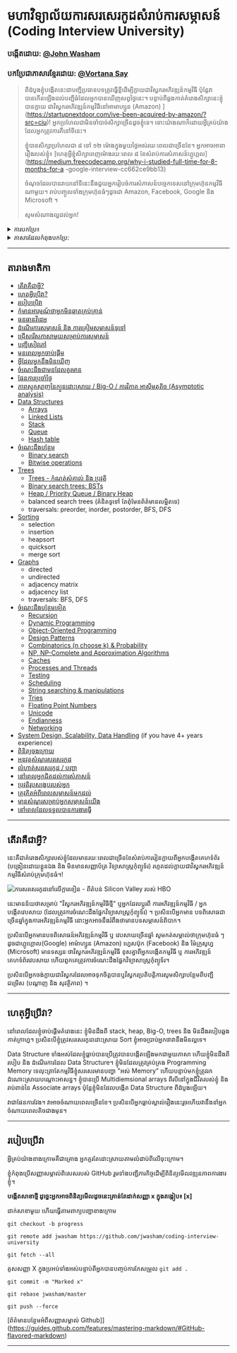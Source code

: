 # មហាវិទ្យាល័យការសរសេរកូដសំរាប់ការសម្ភាសន៍ (Coding Interview University)


### បង្កើតដោយ: [@John Washam](https://github.com/jwasham)
### បកប្រែជាភាសារខ្មែរដោយ: [@Vortana Say](https://github.com/vsay01)

> ពីដំបូងខ្ញុំបង្កើតនេះជាបញ្ជីប្រធានបទត្រូវធ្វើខ្លីដើម្បីក្លាយជាវិស្វករអភិវឌ្ឍន៍កម្មវិធី ប៉ុន្តែវាបានកើនឡើងដល់បញ្ជីធំដែលអ្នកបានឃើញសព្វថ្ងៃនេះ។ បន្ទាប់ពីឆ្លងកាត់គំរោងសិក្សានេះខ្ញុំបានក្លាយ
> ជាវិស្វករអភិវឌ្ឍន៍កម្មវិធីនៅអាមាហ្សូន (Amazon) ] (https://startupnextdoor.com/ive-been-acquired-by-amazon/?src=ciu)!
> អ្នកប្រហែលជាមិនចាំបាច់សិក្សាច្រេីនដូចខ្ញុំទេ។ ទោះយ៉ាងណាក៏ដោយអ្វីគ្រប់យ៉ាងដែលអ្នកត្រូវការគឺនៅទីនេះ។
>
> ខ្ញុំបានសិក្សាប្រហែលជា ៨ ទៅ ១២ ម៉ោងក្នុងមួយថ្ងៃអស់រយៈពេលជាច្រើនខែ។ អ្នកអាចអានារឿងរបស់ខ្ញុំ៖ [ហេតុអ្វីខ្ញុំសិក្សាពេញម៉ោងរយៈពេល ៨ ខែសំរាប់ការសំភាសន៍ហ្គូហ្គល] (https://medium.freecodecamp.org/why-i-studied-full-time-for-8-months-for-a -google-interview-cc662ce9bb13)
>
> ចំណុចដែលបានរាយនៅទីនេះនឹងជួយអ្នករៀបចំការសំភាសន៍បច្ចេកទេសនៅក្រុមហ៊ុនកម្មវិធីណាមួយ។
> រាប់បញ្ចូលទាំងក្រុមហ៊ុនធំៗដូចជា Amazon, Facebook, Google និង Microsoft ។
>
> សូមសំណាងល្អដល់អ្នក!

<details>
<summary>ការបកប្រែ៖</summary>

- [ភាសារចិន - 中文版本](translations/README-cn.md)
- [ភាសារវៀតណាម - Tiếng Việt - Vietnamese](translations/README-vi.md)
- [ភាសារអេស្ប៉ាញ - Español](translations/README-es.md)
- [ភាសារព័រទុយហ្កាល់ - Português Brasileiro](translations/README-ptbr.md)
- [ភាសារប៉ូឡូញ - Polish](translations/README-pl.md)

</details>

<details>
<summary>ភាសារដែលកំពុងបកប្រែ:</summary>

- [हिन्दी](https://github.com/jwasham/coding-interview-university/issues/81)
- [עברית](https://github.com/jwasham/coding-interview-university/issues/82)
- [Bahasa Indonesia](https://github.com/jwasham/coding-interview-university/issues/101)
- [Arabic](https://github.com/jwasham/coding-interview-university/issues/98)
- [Turkish](https://github.com/jwasham/coding-interview-university/issues/90)
- [French](https://github.com/jwasham/coding-interview-university/issues/89)
- [Russian](https://github.com/jwasham/coding-interview-university/issues/87)
- [Ukrainian](https://github.com/jwasham/coding-interview-university/issues/106)
- [Korean(한국어)](https://github.com/jwasham/coding-interview-university/issues/118)
- [Telugu](https://github.com/jwasham/coding-interview-university/issues/117)
- [Urdu](https://github.com/jwasham/coding-interview-university/issues/140)
- [Thai](https://github.com/jwasham/coding-interview-university/issues/156)
- [Greek](https://github.com/jwasham/coding-interview-university/issues/166)
- [Italian](https://github.com/jwasham/coding-interview-university/issues/170)
- [Malayalam](https://github.com/jwasham/coding-interview-university/issues/239)
- [Japanese (日本語)](https://github.com/jwasham/coding-interview-university/issues/257)

</details>

---

## តារាងមាតិកា

- [តើវាគឺជាអ្វី?](#what-is-it)
- [ហេតុអ្វីប្រើវា?](#why-use-it)
- [របៀបប្រើវា](#how-to-use-it)
- [កុំមានអារម្មណ៍ថាអ្នកមិនឆ្លាតគ្រប់គ្រាន់](#dont-feel-you-arent-smart-enough)
- [ធនធានវីដេអូ](#about-video-resources)
- [ដំណើរការសម្ភាសន៍ និង ការត្រៀមសម្ភាសន៍ទូទៅ](#interview-process--general-interview-prep)
- [ជ្រើសរើសភាសាមួយសម្រាប់ការសម្ភាសន៍](#pick-one-language-for-the-interview)
- [បញ្ជីសៀវភៅ](#book-list)
- [មុនពេលអ្នកចាប់ផ្តើម](#before-you-get-started)
- [អ្វីដែលអ្នកនឹងមិនឃើញ](#what-you-wont-see-covered)
- [ចំណេះដឹងជាមុនដែលគួរមាន](#prerequisite-knowledge)
- [ផែនការប្រចាំថ្ងៃ](#the-daily-plan)
- [ភាពស្មុគស្មាញនៃក្បួនដោះស្រាយ / Big-O / ការវិភាគ អាសុីមតុតិច (Asymptotic analysis)](#algorithmic-complexity--big-o--asymptotic-analysis)
- [Data Structures](#data-structures)
    - [Arrays](#arrays)
    - [Linked Lists](#linked-lists)
    - [Stack](#stack)
    - [Queue](#queue)
    - [Hash table](#hash-table)
- [ចំណេះដឹងបន្ថែម](#more-knowledge)
    - [Binary search](#binary-search)
    - [Bitwise operations](#bitwise-operations)
- [Trees](#trees)
    - [Trees - កំណត់សំគាល់ និង ប្រវត្តិ](#trees---notes--background)
    - [Binary search trees: BSTs](#binary-search-trees-bsts)
    - [Heap / Priority Queue / Binary Heap](#heap--priority-queue--binary-heap)
    - balanced search trees (គំនិតទូទៅ តែពុំមែនព័ត៌មានលម្អិតទេ)
    - traversals: preorder, inorder, postorder, BFS, DFS
- [Sorting](#sorting)
    - selection
    - insertion
    - heapsort
    - quicksort
    - merge sort
- [Graphs](#graphs)
    - directed
    - undirected
    - adjacency matrix
    - adjacency list
    - traversals: BFS, DFS
- [ចំណេះដឹងបន្ថែមទៀត](#even-more-knowledge)
    - [Recursion](#recursion)
    - [Dynamic Programming](#dynamic-programming)
    - [Object-Oriented Programming](#object-oriented-programming)
    - [Design Patterns](#design-patterns)
    - [Combinatorics (n choose k) & Probability](#combinatorics-n-choose-k--probability)
    - [NP, NP-Complete and Approximation Algorithms](#np-np-complete-and-approximation-algorithms)
    - [Caches](#caches)
    - [Processes and Threads](#processes-and-threads)
    - [Testing](#testing)
    - [Scheduling](#scheduling)
    - [String searching & manipulations](#string-searching--manipulations)
    - [Tries](#tries)
    - [Floating Point Numbers](#floating-point-numbers)
    - [Unicode](#unicode)
    - [Endianness](#endianness)
    - [Networking](#networking)
- [System Design, Scalability, Data Handling](#system-design-scalability-data-handling) (if you have 4+ years experience)
- [ពិនិត្យចុងក្រោយ](#final-review)
- [អនុវត្តសំណួរសរសេរកូដ](#coding-question-practice)
- [លំហាត់សរសេរកូដ / បញ្ហា](#coding-exerciseschallenges)
- [នៅពេលអ្នកជិតដល់ការសំភាសន៍](#once-youre-closer-to-the-interview)
- [ប្រវត្តិរូបសង្ខេបរបស់អ្នក](#your-resume)
- [ត្រូវគិតអំពីពេលសម្ភាសន៍មកដល់](#be-thinking-of-for-when-the-interview-comes)
- [មានសំណួរសម្រាប់អ្នកសម្ភាសន៍យេីង](#have-questions-for-the-interviewer)
- [នៅពេលដែលទទួលបានការងារធ្វើ](#once-youve-got-the-job)

---

## តើវាគឺជាអ្វី?

នេះគឺជាគំរោងសិក្សារបស់ខ្ញុំដែលមានរយៈពេលជាច្រើនខែសំរាប់ការរៀនក្លាយពីអ្នកបង្កើតគេហទំព័រ (បង្រៀនដោយខ្លួនឯង និង មិនមានសញ្ញាប័ត្រ
វិទ្យាសាស្ត្រកុំព្យូទ័រ) រហូតដល់ក្លាយជាវិស្វករអភិវឌ្ឍន៍កម្មវិធីសំរាប់ក្រុមហ៊ុនធំ។!

![ការសរសេរកូដនៅលើក្ដារខៀន - ពីតំបន់ Silicon Valley របស់ HBO](https://d3j2pkmjtin6ou.cloudfront.net/coding-at-the-whiteboard-silicon-valley.png)

នេះមានន័យថាសម្រាប់ "វិស្វករអភិវឌ្ឍន៍កម្មវិធីថ្មី" ឬអ្នកដែលប្តូរពី
ការអភិវឌ្ឍន៍កម្មវិធី / អ្នកបង្កេីតវេបសាយ (ដែលត្រូវការចំណេះដឹងផ្នែកវិទ្យាសាស្ត្រកុំព្យូទ័រ) ។ ប្រសិនបើអ្នកមាន
បទពិសោធជាច្រើនឆ្នាំក្នុងការអភិវឌ្ឍន៍កម្មវិធី នោះអ្នកអាចនឹងរំពឹងថាមានបទសម្ភាសន៍ពិបាក។

ប្រសិនបើអ្នកមានបទពិសោធន៍អភិវឌ្ឍន៍កម្មវិធី ឬ វេបសាយច្រើនឆ្នាំ សូមកត់សម្គាល់ថាក្រុមហ៊ុនធំ ៗ ដូចជាហ្គូហ្គោល(Google) អាម៉ាហ្សូន (Amazon)
ហ្វេសប៊ុក (Facebook) និង ម៉ៃក្រូសូហ្វ (Microsoft) មានទស្សនៈថាវិស្វករអភិវឌ្ឍន៍កម្មវិធី ខុសគ្នាពីអ្នកបង្កេីតកម្មវិធី ឬ ការអភិវឌ្ឍន៍គេហទំព័រវេបសាយ ហើយពួកគេត្រូវការចំណេះដឹងផ្នែកវិទ្យាសាស្ត្រកុំព្យូទ័រ។

ប្រសិនបើអ្នកចង់ក្លាយជាវិស្វករដែលអាចទុកចិត្តបានឬវិស្វករប្រតិបត្តិការសូមសិក្សាបន្ថែមពីបញ្ជីជម្រើស (បណ្តាញ និង សុវត្ថិភាព) ។

---

## ហេតុអ្វីប្រើវា?

នៅពេលដែលខ្ញុំចាប់ផ្តើមគំរោងនេះ ខ្ញុំមិនដឹងពី stack, heap, Big-O, trees និង មិនដឹងរបៀបឆ្លងកាត់ក្រាហ្វ។ ប្រសិនបើខ្ញុំត្រូវសរសេរកូដដោះស្រាយ Sort ខ្ញុំអាចប្រាប់អ្នកថាវានឹងមិនល្អទេ។

Data Structure ទាំងអស់ដែលខ្ញុំធ្លាប់បានប្រើត្រូវបានបង្កើតឡើងមកជាមួយភាសា ហើយខ្ញុំមិនដឹងពីរបៀប និង ដំណេីរការដែល Data Structure។ ខ្ញុំមិនដែលត្រូវគ្រប់គ្រង Programming Memory ទេលុះត្រាតែកម្មវិធីខ្ញុំសរសេរមានបញ្ហា "អស់ Memory" ហើយបន្ទាប់មកខ្ញុំត្រូវរកដំណោះស្រាយបណ្តោះអាសន្ន។ ខ្ញុំបានប្រើ Multidiemsional arrays ពីរបីនៅក្នុងជីវិតរបស់ខ្ញុំ និង រាប់ពាន់នៃ Associate arrays ប៉ុន្តែខ្ញុំមិនដែលបង្កើត Data Structure ពីដំបូងឡើយ។

វាជាផែនការវែង។ វាអាចចំណាយពេលច្រើនខែ។ ប្រសិនបើអ្នកធ្លាប់ស្គាល់រឿងនេះរួចហើយវានឹងនាំអ្នកចំណាយពេលតិចជាងមុន។

---

## របៀបប្រើវា

អ្វីគ្រប់យ៉ាងខាងក្រោមគឺជាគ្រោង អ្នកគួរតែដោះស្រាយតាមលំដាប់ពីលើចុះក្រោម។

ខ្ញុំកំពុងប្រើសញ្ញាសម្គាល់ពិសេសរបស់ GitHub រួមទាំងបញ្ជីភារកិច្ចដើម្បីពិនិត្យមើលវឌ្ឍនភាពការងារខ្ញុំ។

**បង្កើតសាខាថ្មី ដូច្នេះអ្នកអាចពិនិត្យមើលដូចនេះគ្រាន់តែដាក់សញ្ញា x ក្នុងតង្កៀប៖ [x]**


ដាក់សាខាមួយ ហើយធ្វើតាមពាក្យបញ្ជាខាងក្រោម

`git checkout -b progress`

`git remote add jwasham https://github.com/jwasham/coding-interview-university`

`git fetch --all`

គូសសញ្ញា X ក្នុងប្រអប់ទាំងអស់បន្ទាប់ពីអ្នកបានបញ្ចប់ការកែសម្រួល
`git add .`

`git commit -m "Marked x"`

`git rebase jwasham/master`

`git push --force`

[ព័ត៌មានបន្ថែមអំពីសញ្ញាសម្គាល់ Github]] (https://guides.github.com/features/mastering-markdown/#GitHub-flavored-markdown)

---
